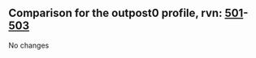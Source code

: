 ## Comparison for the outpost0 profile, rvn: [501](https://github.com/PRO100KatYT/FortniteProfileRevisions/tree/main/profiles/outpost0/501%20outpost0.json)-[503](https://github.com/PRO100KatYT/FortniteProfileRevisions/tree/main/profiles/outpost0/503%20outpost0.json)

No changes
